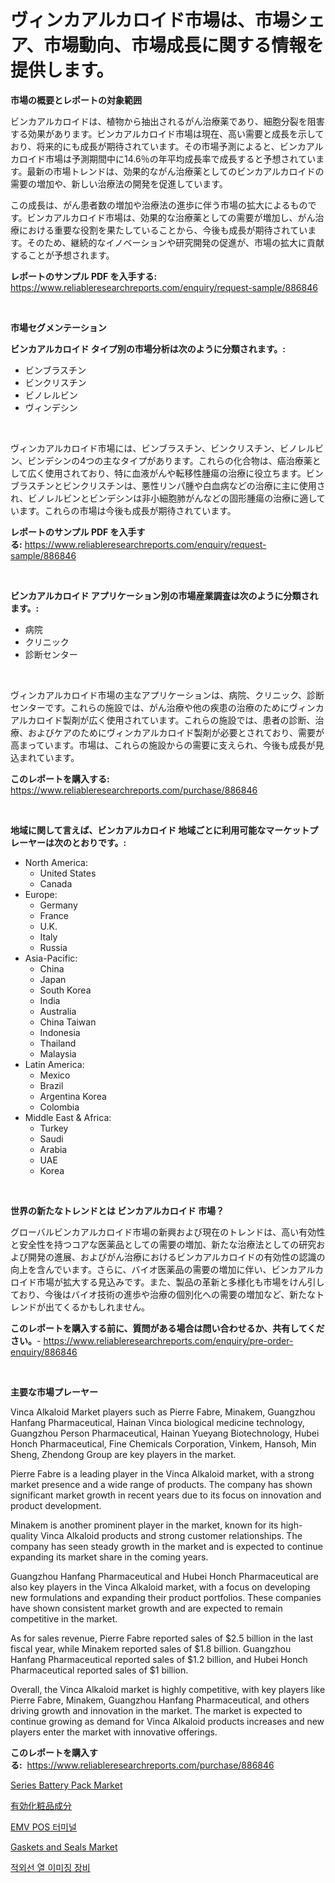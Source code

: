 <p><h1>ヴィンカアルカロイド市場は、市場シェア、市場動向、市場成長に関する情報を提供します。</h1></p><p><strong>市場の概要とレポートの対象範囲</strong></p>
<p><p>ビンカアルカロイドは、植物から抽出されるがん治療薬であり、細胞分裂を阻害する効果があります。ビンカアルカロイド市場は現在、高い需要と成長を示しており、将来的にも成長が期待されています。その市場予測によると、ビンカアルカロイド市場は予測期間中に14.6％の年平均成長率で成長すると予想されています。最新の市場トレンドは、効果的ながん治療薬としてのビンカアルカロイドの需要の増加や、新しい治療法の開発を促進しています。</p><p>この成長は、がん患者数の増加や治療法の進歩に伴う市場の拡大によるものです。ビンカアルカロイド市場は、効果的な治療薬としての需要が増加し、がん治療における重要な役割を果たしていることから、今後も成長が期待されています。そのため、継続的なイノベーションや研究開発の促進が、市場の拡大に貢献することが予想されます。</p></p>
<p><strong>レポートのサンプル PDF を入手する:</strong> <a href="https://www.reliableresearchreports.com/enquiry/request-sample/886846">https://www.reliableresearchreports.com/enquiry/request-sample/886846</a></p>
<p>&nbsp;</p>
<p><strong>市場セグメンテーション</strong></p>
<p><strong>ビンカアルカロイド タイプ別の市場分析は次のように分類されます。:</strong></p>
<p><ul><li>ビンブラスチン</li><li>ビンクリスチン</li><li>ビノレルビン</li><li>ヴィンデシン</li></ul></p>
<p>&nbsp;</p>
<p><p>ヴィンカアルカロイド市場には、ビンブラスチン、ビンクリスチン、ビノレルビン、ビンデシンの4つの主なタイプがあります。これらの化合物は、癌治療薬として広く使用されており、特に血液がんや転移性腫瘍の治療に役立ちます。ビンブラスチンとビンクリスチンは、悪性リンパ腫や白血病などの治療に主に使用され、ビノレルビンとビンデシンは非小細胞肺がんなどの固形腫瘍の治療に適しています。これらの市場は今後も成長が期待されています。</p></p>
<p><strong>レポートのサンプル PDF を入手する:</strong>&nbsp;<a href="https://www.reliableresearchreports.com/enquiry/request-sample/886846">https://www.reliableresearchreports.com/enquiry/request-sample/886846</a></p>
<p>&nbsp;</p>
<p><strong> ビンカアルカロイド アプリケーション別の市場産業調査は次のように分類されます。:</strong></p>
<p><ul><li>病院</li><li>クリニック</li><li>診断センター</li></ul></p>
<p>&nbsp;</p>
<p><p>ヴィンカアルカロイド市場の主なアプリケーションは、病院、クリニック、診断センターです。これらの施設では、がん治療や他の疾患の治療のためにヴィンカアルカロイド製剤が広く使用されています。これらの施設では、患者の診断、治療、およびケアのためにヴィンカアルカロイド製剤が必要とされており、需要が高まっています。市場は、これらの施設からの需要に支えられ、今後も成長が見込まれています。</p></p>
<p><strong>このレポートを購入する:</strong>&nbsp; <a href="https://www.reliableresearchreports.com/purchase/886846">https://www.reliableresearchreports.com/purchase/886846</a></p>
<p>&nbsp;</p>
<p><strong>地域に関して言えば、ビンカアルカロイド 地域ごとに利用可能なマーケットプレーヤーは次のとおりです。:</strong></p>
<p><ul>
    <li>
        North America:
        <ul>
            <li>United States</li>
            <li>Canada</li>
        </ul>
    </li>
    <li>
        Europe:
        <ul>
            <li>Germany</li>
            <li>France</li>
            <li>U.K.</li>
            <li>Italy</li>
            <li>Russia</li>
        </ul>
    </li>
    <li>
        Asia-Pacific:
        <ul>
            <li>China</li>
            <li>Japan</li>
            <li>South Korea</li>
            <li>India</li>
            <li>Australia</li>
            <li>China Taiwan</li>
            <li>Indonesia</li>
            <li>Thailand</li>
            <li>Malaysia</li>
        </ul>
    </li>
    <li>
        Latin America:
        <ul>
            <li>Mexico</li>
            <li>Brazil</li>
            <li>Argentina Korea</li>
            <li>Colombia</li>
        </ul>
    </li>
    <li>
        Middle East & Africa:
        <ul>
            <li>Turkey</li>
            <li>Saudi</li>
            <li>Arabia</li>
            <li>UAE</li>
            <li>Korea</li>
        </ul>
    </li>
    </ul></p>
<p>&nbsp;</p>
<p><strong>世界の新たなトレンドとは ビンカアルカロイド 市場？</strong></p>
<p><p>グローバルビンカアルカロイド市場の新興および現在のトレンドは、高い有効性と安全性を持つコアな医薬品としての需要の増加、新たな治療法としての研究および開発の進展、およびがん治療におけるビンカアルカロイドの有効性の認識の向上を含んでいます。さらに、バイオ医薬品の需要の増加に伴い、ビンカアルカロイド市場が拡大する見込みです。また、製品の革新と多様化も市場をけん引しており、今後はバイオ技術の進歩や治療の個別化への需要の増加など、新たなトレンドが出てくるかもしれません。</p></p>
<p><strong>このレポートを購入する前に、質問がある場合は問い合わせるか、共有してください。</strong>- <a href="https://www.reliableresearchreports.com/enquiry/pre-order-enquiry/886846">https://www.reliableresearchreports.com/enquiry/pre-order-enquiry/886846</a></p>
<p>&nbsp;</p>
<p><strong>主要な市場プレーヤー</strong></p>
<p><p>Vinca Alkaloid Market players such as Pierre Fabre, Minakem, Guangzhou Hanfang Pharmaceutical, Hainan Vinca biological medicine technology, Guangzhou Person Pharmaceutical, Hainan Yueyang Biotechnology, Hubei Honch Pharmaceutical, Fine Chemicals Corporation, Vinkem, Hansoh, Min Sheng, Zhendong Group are key players in the market.</p><p>Pierre Fabre is a leading player in the Vinca Alkaloid market, with a strong market presence and a wide range of products. The company has shown significant market growth in recent years due to its focus on innovation and product development.</p><p>Minakem is another prominent player in the market, known for its high-quality Vinca Alkaloid products and strong customer relationships. The company has seen steady growth in the market and is expected to continue expanding its market share in the coming years.</p><p>Guangzhou Hanfang Pharmaceutical and Hubei Honch Pharmaceutical are also key players in the Vinca Alkaloid market, with a focus on developing new formulations and expanding their product portfolios. These companies have shown consistent market growth and are expected to remain competitive in the market.</p><p>As for sales revenue, Pierre Fabre reported sales of $2.5 billion in the last fiscal year, while Minakem reported sales of $1.8 billion. Guangzhou Hanfang Pharmaceutical reported sales of $1.2 billion, and Hubei Honch Pharmaceutical reported sales of $1 billion.</p><p>Overall, the Vinca Alkaloid market is highly competitive, with key players like Pierre Fabre, Minakem, Guangzhou Hanfang Pharmaceutical, and others driving growth and innovation in the market. The market is expected to continue growing as demand for Vinca Alkaloid products increases and new players enter the market with innovative offerings.</p></p>
<p><strong>このレポートを購入する:</strong>&nbsp;&nbsp;<a href="https://www.reliableresearchreports.com/purchase/886846">https://www.reliableresearchreports.com/purchase/886846</a></p>
<p><p><a href="https://github.com/provorikovar/Market-Research-Report-List-3/blob/main/series-battery-pack-market.md">Series Battery Pack Market</a></p><p><a href="https://github.com/ReganWisoky2023/Market-Research-Report-List-1/blob/main/394784616168.md">有効化粧品成分</a></p><p><a href="https://github.com/Penelolack456456/Market-Research-Report-List-1/blob/main/831415214995.md">EMV POS 터미널</a></p><p><a href="https://view.publitas.com/reportprime-1/gaskets-and-seals-market-challenges-opportunities-and-growth-drivers-and-major-market-players-forecasted-for-period-from-2024-2031/">Gaskets and Seals Market</a></p><p><a href="https://medium.com/@hermanokutneva7878567/%EC%A0%81%EC%99%B8%EC%84%A0-%EC%97%B4-%EC%9D%B4%EB%AF%B8%EC%A7%95-%EC%9E%A5%EB%B9%84-%EC%8B%9C%EC%9E%A5-%EA%B7%9C%EB%AA%A8-cagr-%ED%8A%B8%EB%A0%8C%EB%93%9C-2024-2030-4d6eba31a126">적외선 열 이미징 장비</a></p></p>